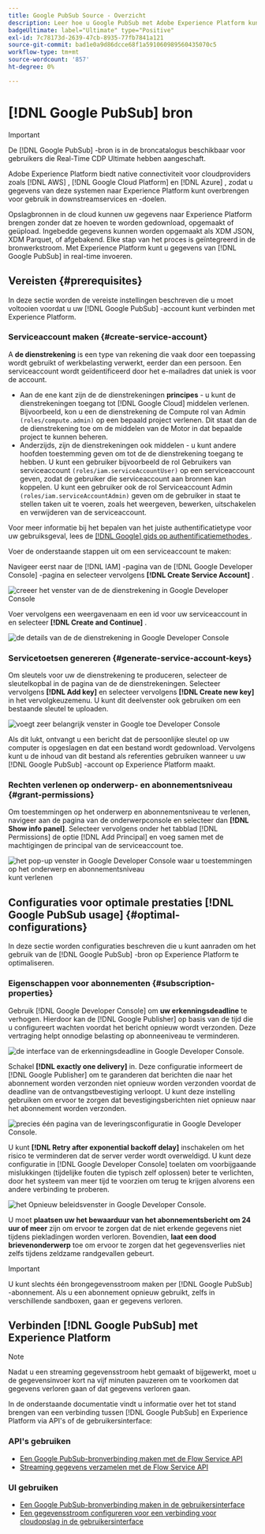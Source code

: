 ```yaml
---
title: Google PubSub Source - Overzicht
description: Leer hoe u Google PubSub met Adobe Experience Platform kunt verbinden via API's of de gebruikersinterface.
badgeUltimate: label="Ultimate" type="Positive"
exl-id: 7c78173d-2639-47cb-8935-77fb7841a121
source-git-commit: bad1e0a9d86dcce68f1a591060989560435070c5
workflow-type: tm+mt
source-wordcount: '857'
ht-degree: 0%

---
```


# [!DNL Google PubSub] bron

>[!IMPORTANT]
>
>De [!DNL Google PubSub] -bron is in de broncatalogus beschikbaar voor gebruikers die Real-Time CDP Ultimate hebben aangeschaft.

Adobe Experience Platform biedt native connectiviteit voor cloudproviders zoals [!DNL AWS] , [!DNL Google Cloud Platform] en [!DNL Azure] , zodat u gegevens van deze systemen naar Experience Platform kunt overbrengen voor gebruik in downstreamservices en -doelen.

Opslagbronnen in de cloud kunnen uw gegevens naar Experience Platform brengen zonder dat ze hoeven te worden gedownload, opgemaakt of geüpload. Ingebedde gegevens kunnen worden opgemaakt als XDM JSON, XDM Parquet, of afgebakend. Elke stap van het proces is geïntegreerd in de bronwerkstroom. Met Experience Platform kunt u gegevens van [!DNL Google PubSub] in real-time invoeren.

## Vereisten {#prerequisites}

In deze sectie worden de vereiste instellingen beschreven die u moet voltooien voordat u uw [!DNL Google PubSub] -account kunt verbinden met Experience Platform.

### Serviceaccount maken {#create-service-account}

A **de dienstrekening** is een type van rekening die vaak door een toepassing wordt gebruikt of werkbelasting verwerkt, eerder dan een persoon. Een serviceaccount wordt geïdentificeerd door het e-mailadres dat uniek is voor de account.

* Aan de ene kant zijn de de dienstrekeningen **principes** - u kunt de dienstrekeningen toegang tot [!DNL Google Cloud] middelen verlenen. Bijvoorbeeld, kon u een de dienstrekening de Compute rol van Admin `(roles/compute.admin)` op een bepaald project verlenen. Dit staat dan de de dienstrekening toe om de middelen van de Motor in dat bepaalde project te kunnen beheren.
* Anderzijds, zijn de dienstrekeningen ook middelen - u kunt andere hoofden toestemming geven om tot de de dienstrekening toegang te hebben. U kunt een gebruiker bijvoorbeeld de rol Gebruikers van serviceaccount `(roles/iam.serviceAccountUser)` op een serviceaccount geven, zodat de gebruiker die serviceaccount aan bronnen kan koppelen. U kunt een gebruiker ook de rol Serviceaccount Admin `(roles/iam.serviceAccountAdmin)` geven om de gebruiker in staat te stellen taken uit te voeren, zoals het weergeven, bewerken, uitschakelen en verwijderen van de serviceaccount.

Voor meer informatie bij het bepalen van het juiste authentificatietype voor uw gebruiksgeval, lees de [[!DNL Google]  gids op authentificatiemethodes ](https://cloud.google.com/docs/authentication).

Voer de onderstaande stappen uit om een serviceaccount te maken:

Navigeer eerst naar de [!DNL IAM] -pagina van de [!DNL Google Developer Console] -pagina en selecteer vervolgens **[!DNL Create Service Account]** .

![ creeer het venster van de de dienstrekening in Google Developer Console ](../../images/tutorials/create/google-pubsub/create-service-account.png)

Voer vervolgens een weergavenaam en een id voor uw serviceaccount in en selecteer **[!DNL Create and Continue]** .

![ de details van de de dienstrekening in Google Developer Console ](../../images/tutorials/create/google-pubsub/service-account-details.png)

### Servicetoetsen genereren {#generate-service-account-keys}

Om sleutels voor uw de dienstrekening te produceren, selecteer de sleutelkopbal in de pagina van de de dienstrekeningen. Selecteer vervolgens **[!DNL Add key]** en selecteer vervolgens **[!DNL Create new key]** in het vervolgkeuzemenu. U kunt dit deelvenster ook gebruiken om een bestaande sleutel te uploaden.

![ voegt zeer belangrijk venster in Google toe Developer Console ](../../images/tutorials/create/google-pubsub/add-key.png)

Als dit lukt, ontvangt u een bericht dat de persoonlijke sleutel op uw computer is opgeslagen en dat een bestand wordt gedownload. Vervolgens kunt u de inhoud van dit bestand als referenties gebruiken wanneer u uw [!DNL Google PubSub] -account op Experience Platform maakt.

### Rechten verlenen op onderwerp- en abonnementsniveau {#grant-permissions}

Om toestemmingen op het onderwerp en abonnementsniveau te verlenen, navigeer aan de pagina van de onderwerpconsole en selecteer dan **[!DNL Show info panel]**. Selecteer vervolgens onder het tabblad [!DNL Permissions] de optie [!DNL Add Principal] en voeg samen met de machtigingen de principal van de serviceaccount toe.

![ het pop-up venster in Google Developer Console waar u toestemmingen op het onderwerp en abonnementsniveau ](../../images/tutorials/create/google-pubsub/add-principal.png) kunt verlenen

## Configuraties voor optimale prestaties [!DNL Google PubSub usage] {#optimal-configurations}

In deze sectie worden configuraties beschreven die u kunt aanraden om het gebruik van de [!DNL Google PubSub] -bron op Experience Platform te optimaliseren.

### Eigenschappen voor abonnementen {#subscription-properties}

Gebruik [!DNL Google Developer Console] om **uw erkenningsdeadline** te verhogen. Hierdoor kan de [!DNL Google Publisher] op basis van de tijd die u configureert wachten voordat het bericht opnieuw wordt verzonden. Deze vertraging helpt onnodige belasting op abonneeniveau te verminderen.

![ de interface van de erkenningsdeadline in Google Developer Console.](../../images/tutorials/create/google-pubsub/acknowledgement-deadline.png)

Schakel **[!DNL exactly one delivery]** in. Deze configuratie informeert de [!DNL Google Publisher] om te garanderen dat berichten die naar het abonnement worden verzonden niet opnieuw worden verzonden voordat de deadline van de ontvangstbevestiging verloopt. U kunt deze instelling gebruiken om ervoor te zorgen dat bevestigingsberichten niet opnieuw naar het abonnement worden verzonden.

![ precies één pagina van de leveringsconfiguratie in Google Developer Console.](../../images/tutorials/create/google-pubsub/exactly-one-delivery.png)

U kunt **[!DNL Retry after exponential backoff delay]** inschakelen om het risico te verminderen dat de server verder wordt overweldigd. U kunt deze configuratie in [!DNL Google Developer Console] toelaten om voorbijgaande mislukkingen (tijdelijke fouten die typisch zelf oplossen) beter te verlichten, door het systeem van meer tijd te voorzien om terug te krijgen alvorens een andere verbinding te proberen.

![ het Opnieuw beleidsvenster in Google Developer Console.](../../images/tutorials/create/google-pubsub/retry-policy.png)

U moet **plaatsen uw het bewaarduur van het abonnementsbericht om 24 uur of meer** zijn om ervoor te zorgen dat de niet erkende gegevens niet tijdens piekladingen worden verloren. Bovendien, **laat een dood brievenonderwerp** toe om ervoor te zorgen dat het gegevensverlies niet zelfs tijdens zeldzame randgevallen gebeurt.

>[!IMPORTANT]
>
>U kunt slechts één brongegevensstroom maken per [!DNL Google PubSub] -abonnement. Als u een abonnement opnieuw gebruikt, zelfs in verschillende sandboxen, gaan er gegevens verloren.

## Verbinden [!DNL Google PubSub] met Experience Platform

>[!NOTE]
>
>Nadat u een streaming gegevensstroom hebt gemaakt of bijgewerkt, moet u de gegevensinvoer kort na vijf minuten pauzeren om te voorkomen dat gegevens verloren gaan of dat gegevens verloren gaan.

In de onderstaande documentatie vindt u informatie over het tot stand brengen van een verbinding tussen [!DNL Google PubSub] en Experience Platform via API&#39;s of de gebruikersinterface:

### API&#39;s gebruiken

* [Een Google PubSub-bronverbinding maken met de Flow Service API](../../tutorials/api/create/cloud-storage/google-pubsub.md)
* [Streaming gegevens verzamelen met de Flow Service API](../../tutorials/api/collect/streaming.md)

### UI gebruiken

* [Een Google PubSub-bronverbinding maken in de gebruikersinterface](../../tutorials/ui/create/cloud-storage/google-pubsub.md)
* [Een gegevensstroom configureren voor een verbinding voor cloudopslag in de gebruikersinterface](../../tutorials/ui/dataflow/streaming/cloud-storage-streaming.md)
